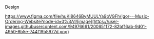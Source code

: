 Design

https://www.figma.com/file/huKi8646ByMUULYa9bVGFh/Igor---Music-Ordering-Website?node-id=0%3A1![image](https://user-images.githubusercontent.com/94976661/200651172-82bf16ab-9d01-4950-8b5e-744f19b5977d.png)
